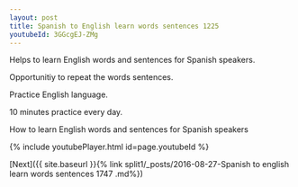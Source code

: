 ```yaml
---
layout: post
title: Spanish to English learn words sentences 1225 
youtubeId: 3GGcgEJ-ZMg
---
```

 
 
Helps to learn English words and sentences for Spanish speakers.

Opportunitiy to repeat the words sentences. 

Practice English language. 
 
10 minutes practice every day. 
 
How to learn English words and sentences for Spanish speakers 
 
{% include youtubePlayer.html id=page.youtubeId %}
 
 
[Next]({{ site.baseurl }}{% link  split1/_posts/2016-08-27-Spanish to english learn words sentences 1747 .md%})
 
